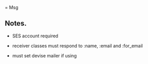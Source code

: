 = Msg

## Notes. 

* SES account required

* receiver classes must respond to :name, :email and :for_email

* must set devise mailer if using